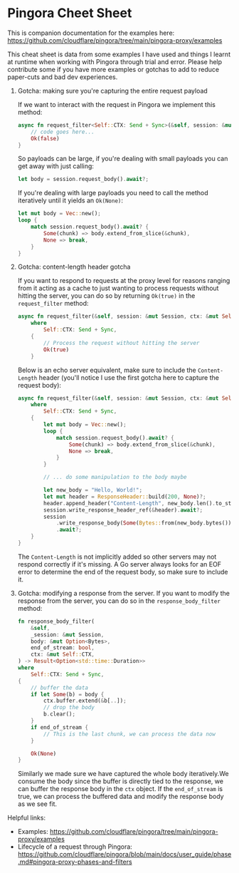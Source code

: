 # Pingora Cheet Sheet

This is companion documentation for the examples here: <https://github.com/cloudflare/pingora/tree/main/pingora-proxy/examples>

This cheat sheet is data from some examples I have used and things I learnt at runtime when working with Pingora through trial and error.
Please help contribute some if you have more examples or gotchas to add to reduce paper-cuts and bad dev experiences.

1. Gotcha: making sure you're capturing the entire request payload

    If we want to interact with the request in Pingora we implement this method:

    ```rust
    async fn request_filter<Self::CTX: Send + Sync>(&self, session: &mut Session, ctx: &mut Self::CTX) -> Result<bool>{
        // code goes here...
        Ok(false)
    }
    ```

    So payloads can be large, if you're dealing with small payloads you can get away with just calling:

    ```rust
    let body = session.request_body().await?;
    ```

    If you're dealing with large payloads you need to call the method iteratively until it yields an `Ok(None)`:

    ```rust
    let mut body = Vec::new();
    loop {
        match session.request_body().await? {
            Some(chunk) => body.extend_from_slice(&chunk),
            None => break,
        }
    }
    ```

2. Gotcha: content-length header gotcha

    If you want to respond to requests at the proxy level for reasons ranging from it acting as a cache to just wanting to process requests without hitting the server, you can do so by returning `Ok(true)` in the `request_filter` method:

    ```rust
    async fn request_filter(&self, session: &mut Session, ctx: &mut Self::CTX) -> Result<bool>
        where
            Self::CTX: Send + Sync,
        {
            // Process the request without hitting the server
            Ok(true)
        }
    ```

    Below is an echo server equivalent, make sure to include the `Content-Length` header (you'll notice I use the first gotcha here to capture the request body):

    ```rust
    async fn request_filter(&self, session: &mut Session, ctx: &mut Self::CTX) -> Result<bool>
        where
            Self::CTX: Send + Sync,
        {
            let mut body = Vec::new();
            loop {
                match session.request_body().await? {
                    Some(chunk) => body.extend_from_slice(&chunk),
                    None => break,
                }
            }

            // ... do some manipulation to the body maybe

            let new_body = "Hello, World!";
            let mut header = ResponseHeader::build(200, None)?;
            header.append_header("Content-Length", new_body.len().to_string());
            session.write_response_header_ref(&header).await?;
            session
                .write_response_body(Some(Bytes::from(new_body.bytes())), true)
                .await?;
        }
    }
    ```

    The `Content-Length` is not implicitly added so other servers may not respond correctly if it's missing. A Go server always looks for an EOF error to determine the end of the request body, so make sure to include it.

3. Gotcha: modifying a response from the server.
    If you want to modify the response from the server, you can do so in the `response_body_filter` method:

    ```rust
    fn response_body_filter(
        &self,
        _session: &mut Session,
        body: &mut Option<Bytes>,
        end_of_stream: bool,
        ctx: &mut Self::CTX,
    ) -> Result<Option<std::time::Duration>>
    where
        Self::CTX: Send + Sync,
    {
        // buffer the data
        if let Some(b) = body {
            ctx.buffer.extend(&b[..]);
            // drop the body
            b.clear();
        }
        if end_of_stream {
            // This is the last chunk, we can process the data now
        }

        Ok(None)
    }
    ```

    Similarly we made sure we have captured the whole body iteratively.We consume the body since the buffer is directly tied to the response, we can buffer the response body in the `ctx` object.
    If the `end_of_stream` is true, we can process the buffered data and modify the response body as we see fit.

Helpful links:

- Examples: <https://github.com/cloudflare/pingora/tree/main/pingora-proxy/examples>
- Lifecycle of a request through Pingora: <https://github.com/cloudflare/pingora/blob/main/docs/user_guide/phase.md#pingora-proxy-phases-and-filters>
